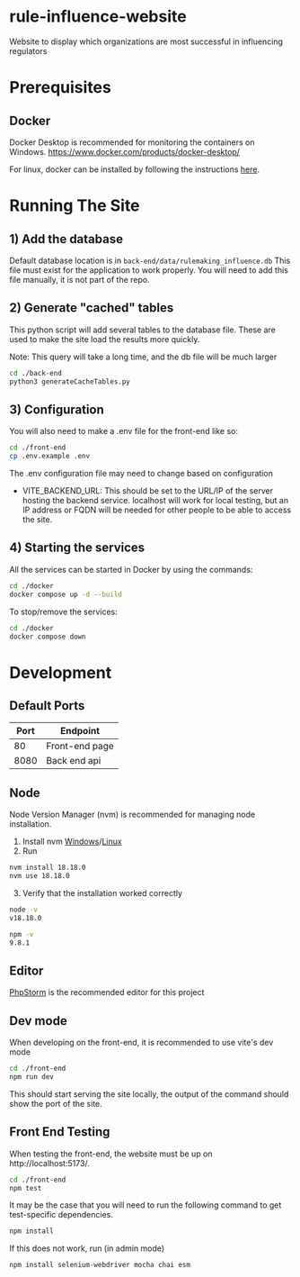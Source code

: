 # rule-influence-website
Website to display which organizations are most successful in influencing regulators

# Prerequisites
## Docker
Docker Desktop is recommended for monitoring the containers on Windows.
https://www.docker.com/products/docker-desktop/

For linux, docker can be installed by following the instructions [here](https://docs.docker.com/engine/install/ubuntu/#installation-methods).

# Running The Site
## 1) Add the database
Default database location is in `back-end/data/rulemaking_influence.db`
This file must exist for the application to work properly. 
You will need to add this file manually, it is not part of the repo.

## 2) Generate "cached" tables
This python script will add several tables to the database file.
These are used to make the site load the results more quickly.

Note: This query will take a long time, and the db file will be much larger
```bash
cd ./back-end
python3 generateCacheTables.py
```

## 3) Configuration
You will also need to make a .env file for the front-end like so:
```bash
cd ./front-end
cp .env.example .env
```
The .env configuration file may need to change based on configuration
- VITE_BACKEND_URL: This should be set to the URL/IP of the server hosting the backend service. localhost will work for local testing, but an IP address or FQDN will be needed for other people to be able to access the site.
## 4) Starting the services
All the services can be started in Docker by using the commands:
```bash
cd ./docker
docker compose up -d --build
```
To stop/remove the services:
```bash
cd ./docker
docker compose down
```



# Development
## Default Ports
| Port | Endpoint       |
|------|----------------|
| 80   | Front-end page | 
| 8080 | Back end api   |

## Node
Node Version Manager (nvm) is recommended for managing node installation.

1. Install nvm [Windows](https://github.com/coreybutler/nvm-windows/releases)/[Linux](https://github.com/nvm-sh/nvm#installing-and-updating)
2. Run
```bash
nvm install 18.18.0
nvm use 18.18.0
```
3. Verify that the installation worked correctly
```bash
node -v
v18.18.0
```
```bash
npm -v
9.8.1
```
## Editor
[PhpStorm](https://www.jetbrains.com/phpstorm/) is the recommended editor for this project

## Dev mode
When developing on the front-end, it is recommended to use vite's dev mode
```bash
cd ./front-end
npm run dev
```
This should start serving the site locally, the output of the command should show the port of the site.

## Front End Testing

When testing the front-end, the website must be up on http://localhost:5173/. 
```bash
cd ./front-end
npm test
```
It may be the case that you will need to run the following command to get test-specific dependencies.
```bash
npm install
```
If this does not work, run (in admin mode)
```bash
npm install selenium-webdriver mocha chai esm
```
